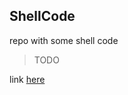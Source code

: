 ## ShellCode

repo with some shell code

> TODO

link [here](https://github.com/420verfl0w/Shellcode)
